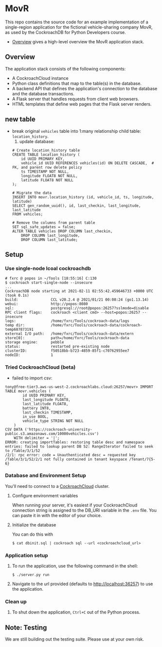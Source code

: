 # MovR

This repo contains the source code for an example implementation of a single-region application for the fictional vehicle-sharing company MovR, as used by the CockroachDB for Python Developers course.

- [Overview](#overview) gives a high-level overview the MovR application stack. 

## Overview

The application stack consists of the following components:

- A CockroachCloud instance
- Python class definitions that map to the table(s) in the database.
- A backend API that defines the application's connection to the database and the database transactions.
- A Flask server that handles requests from client web browsers.
- HTML templates that define web pages that the Flask server renders.

## new table
* break original `vehicles` table into 1:many relationship child table: `location_history`.
    1. update database:
    ```
    # Create location_history table
    CREATE TABLE location_history (
        id UUID PRIMARY KEY,
        vehicle_id UUID REFERENCES vehicles(id) ON DELETE CASCADE,  # FK, and parent row delete policy
        ts TIMESTAMP NOT NULL,
        longitude FLOAT8 NOT NULL,
        latitude FLOAT8 NOT NULL
    );

    # Migrate the data
    INSERT INTO movr.location_history (id, vehicle_id, ts, longitude, latitude)
    SELECT gen_random_uuid(), id, last_checkin, last_longitude, last_latitude
    FROM vehicles;

    # Remove the columns from parent table
    SET sql_safe_updates = false;
    ALTER TABLE vehicles DROP COLUMN last_checkin,
        DROP COLUMN last_longitude,
        DROP COLUMN last_latitude;
    ```

## Setup

### Use single-node lcoal cockroachdb
```
# fxrc @ popos in ~/Tools [18:55:16] C:130
$ cockroach start-single-node --insecure
...
CockroachDB node starting at 2021-02-11 02:55:42.459646733 +0000 UTC (took 0.1s)
build:               CCL v20.2.4 @ 2021/01/21 00:08:24 (go1.13.14)
webui:               http://popos:8080
sql:                 postgresql://root@popos:26257?sslmode=disable
RPC client flags:    cockroach <client cmd> --host=popos:26257 --insecure
logs:                /home/fxrc/Tools/cockroach-data/logs
temp dir:            /home/fxrc/Tools/cockroach-data/cockroach-temp687873191
external I/O path:   /home/fxrc/Tools/cockroach-data/extern
store[0]:            path=/home/fxrc/Tools/cockroach-data
storage engine:      pebble
status:              restarted pre-existing node
clusterID:           f50518bb-b723-4859-85f1-c70762955ee7
nodeID:              1
```

### Tried CockroachCloud (beta)
* failed to import csv:
```
tony@free-tier3.aws-us-west-2.cockroachlabs.cloud:26257/movr> IMPORT TABLE movr.vehicles (                                                            
        id UUID PRIMARY KEY,                                                                                                                          
        last_longitude FLOAT8,                                                                                                                        
        last_latitude FLOAT8,                                                                                                                         
        battery INT8,                                                                                                                                 
        last_checkin TIMESTAMP,                                                                                                                       
        in_use BOOL,                                                                                                                                  
        vehicle_type STRING NOT NULL                                                                                                                  
    )                                                                                                                                                 
CSV DATA ('https://cockroach-university-public.s3.amazonaws.com/10000vehicles.csv')                                                                   
    WITH delimiter = '|';                                                                                                                             
ERROR: creating importTables: restoring table desc and namespace entries: failed to lookup parent DB 52: RangeIterator failed to seek to /Table/3/1/52
/2/1: rpc error: code = Unauthenticated desc = requested key /Table/3/1/52/2/1 not fully contained in tenant keyspace /Tenant/7{5-6}
```

### Database and Environment Setup

You'll need to connect to a [CockroachCloud](https://cockroachlabs.cloud/) cluster.

1. Configure environment variables
     
    When running your server, it's easiest if your CockroachCloud connection
    string is assigned to the DB_URI variable in the `.env` file. You can paste
    it in with the editor of your choice.

2. Initialize the database

    You can do this with

    ~~~ shell
    $ cat dbinit.sql | cockroach sql --url <cockroachcloud_url>
    ~~~
    
### Application setup

1. To run the application, use the following command in the shell:

    ~~~ shell
    $ ./server.py run
    ~~~

1. Navigate to the url provided (defaults to [http://localhost:36257](http://localhost:36257)) to use the application.

### Clean up

1. To shut down the application, `Ctrl+C` out of the Python process.

## Note: Testing

We are still building out the testing suite. Please use at your own risk.
